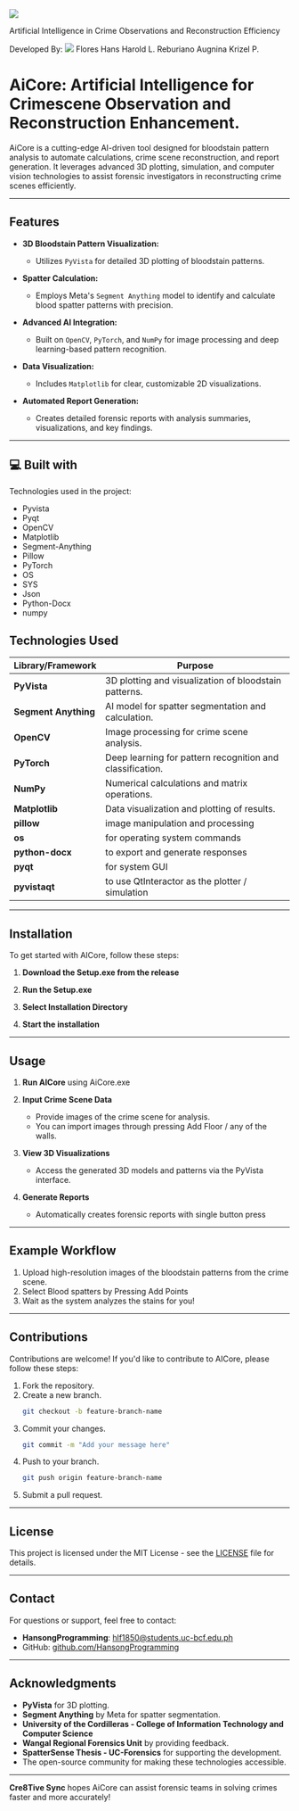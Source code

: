 
<img src="https://github.com/HansongProgramming/CapstoneAiCoreDesktop/blob/main/images/aicore.png">
<p id="description">Artificial Intelligence in Crime Observations and Reconstruction Efficiency</p>


Developed By:
<img src="https://github.com/HansongProgramming/CapstoneAiCoreDesktop/blob/main/images/Cre8Tive%20Sync.png">
Flores Hans Harold L.
Reburiano Augnina Krizel P.
  


# AiCore: Artificial Intelligence for Crimescene Observation and Reconstruction Enhancement.

AiCore is a cutting-edge AI-driven tool designed for bloodstain pattern analysis to automate calculations, crime scene reconstruction, and report generation. It leverages advanced 3D plotting, simulation, and computer vision technologies to assist forensic investigators in reconstructing crime scenes efficiently.

---

## Features

- **3D Bloodstain Pattern Visualization:**
  - Utilizes `PyVista` for detailed 3D plotting of bloodstain patterns.
    
- **Spatter Calculation:**
  - Employs Meta's `Segment Anything` model to identify and calculate blood spatter patterns with precision.

- **Advanced AI Integration:**
  - Built on `OpenCV`, `PyTorch`, and `NumPy` for image processing and deep learning-based pattern recognition.

- **Data Visualization:**
  - Includes `Matplotlib` for clear, customizable 2D visualizations.

- **Automated Report Generation:**
  - Creates detailed forensic reports with analysis summaries, visualizations, and key findings.

---
  
<h2>💻 Built with</h2>
Technologies used in the project:

*   Pyvista
*   Pyqt
*   OpenCV
*   Matplotlib
*   Segment-Anything
*   Pillow
*   PyTorch
*   OS
*   SYS
*   Json
*   Python-Docx
*   numpy

## Technologies Used

| Library/Framework | Purpose |
|--------------------|---------|
| **PyVista**        | 3D plotting and visualization of bloodstain patterns. |
| **Segment Anything** | AI model for spatter segmentation and calculation. |
| **OpenCV**         | Image processing for crime scene analysis. |
| **PyTorch**        | Deep learning for pattern recognition and classification. |
| **NumPy**          | Numerical calculations and matrix operations. |
| **Matplotlib**     | Data visualization and plotting of results. |
|**pillow** | image manipulation and processing|
| **os** | for operating system commands |
|**python-docx**| to export and generate responses|
|**pyqt** | for system GUI|
|**pyvistaqt** | to use QtInteractor as the plotter / simulation|
---

## Installation

To get started with AICore, follow these steps:

1. **Download the Setup.exe from the release**

2. **Run the Setup.exe**

3. **Select Installation Directory**

4. **Start the installation**
---

## Usage
1. **Run AICore**
   using AiCore.exe

2. **Input Crime Scene Data**
   - Provide images of the crime scene for analysis.
   - You can import images through pressing Add Floor / any of the walls.

3. **View 3D Visualizations**
   - Access the generated 3D models and patterns via the PyVista interface.

4. **Generate Reports**
   - Automatically creates forensic reports with single button press

---

## Example Workflow

1. Upload high-resolution images of the bloodstain patterns from the crime scene.
2. Select Blood spatters by Pressing Add Points
3. Wait as the system analyzes the stains for you!
---

## Contributions

Contributions are welcome! If you'd like to contribute to AICore, please follow these steps:

1. Fork the repository.
2. Create a new branch.
   ```bash
   git checkout -b feature-branch-name
   ```
3. Commit your changes.
   ```bash
   git commit -m "Add your message here"
   ```
4. Push to your branch.
   ```bash
   git push origin feature-branch-name
   ```
5. Submit a pull request.

---

## License

This project is licensed under the MIT License - see the [LICENSE](LICENSE) file for details.

---

## Contact

For questions or support, feel free to contact:
- **HansongProgramming**: [hlf1850@students.uc-bcf.edu.ph](mailto:hlf1850@students.uc-bcf.edu.ph)
- GitHub: [github.com/HansongProgramming](https://github.com/HansongProgramming)

---

## Acknowledgments

- **PyVista** for 3D plotting.
- **Segment Anything** by Meta for spatter segmentation.
- **University of the Cordilleras - College of Information Technology and Computer Science**
- **Wangal Regional Forensics Unit** by providing feedback.
- **SpatterSense Thesis - UC-Forensics** for supporting the development.
- The open-source community for making these technologies accessible.

---

**Cre8Tive Sync** hopes AiCore can assist forensic teams in solving crimes faster and more accurately! 


